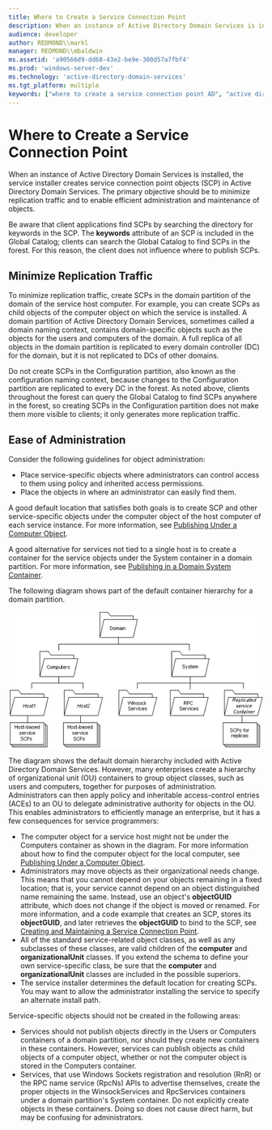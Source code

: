 ```yaml
---
title: Where to Create a Service Connection Point
description: When an instance of Active Directory Domain Services is installed, the service installer creates service connection point objects (SCP) in Active Directory Domain Services.
audience: developer
author: REDMOND\\markl
manager: REDMOND\\mbaldwin
ms.assetid: 'a90566d9-dd68-43e2-be9e-300d57a7fbf4'
ms.prod: 'windows-server-dev'
ms.technology: 'active-directory-domain-services'
ms.tgt_platform: multiple
keywords: ["where to create a service connection point AD", "active directory, where to create a service connection point", "where to create a service connection point AD", "creating a service connection point AD", "service connection point AD"]
---
```


# Where to Create a Service Connection Point

When an instance of Active Directory Domain Services is installed, the service installer creates service connection point objects (SCP) in Active Directory Domain Services. The primary objective should be to minimize replication traffic and to enable efficient administration and maintenance of objects.

Be aware that client applications find SCPs by searching the directory for keywords in the SCP. The **keywords** attribute of an SCP is included in the Global Catalog; clients can search the Global Catalog to find SCPs in the forest. For this reason, the client does not influence where to publish SCPs.

## Minimize Replication Traffic

To minimize replication traffic, create SCPs in the domain partition of the domain of the service host computer. For example, you can create SCPs as child objects of the computer object on which the service is installed. A domain partition of Active Directory Domain Services, sometimes called a domain naming context, contains domain-specific objects such as the objects for the users and computers of the domain. A full replica of all objects in the domain partition is replicated to every domain controller (DC) for the domain, but it is not replicated to DCs of other domains.

Do not create SCPs in the Configuration partition, also known as the configuration naming context, because changes to the Configuration partition are replicated to every DC in the forest. As noted above, clients throughout the forest can query the Global Catalog to find SCPs anywhere in the forest, so creating SCPs in the Configuration partition does not make them more visible to clients; it only generates more replication traffic.

## Ease of Administration

Consider the following guidelines for object administration:

-   Place service-specific objects where administrators can control access to them using policy and inherited access permissions.
-   Place the objects in where an administrator can easily find them.

A good default location that satisfies both goals is to create SCP and other service-specific objects under the computer object of the host computer of each service instance. For more information, see [Publishing Under a Computer Object](publishing-under-a-computer-object.md).

A good alternative for services not tied to a single host is to create a container for the service objects under the System container in a domain partition. For more information, see [Publishing in a Domain System Container](publishing-in-a-domain-system-container.md).

The following diagram shows part of the default container hierarchy for a domain partition.

![default domain partition container hierarchy](images/domain-container-heirarchy.png)

The diagram shows the default domain hierarchy included with Active Directory Domain Services. However, many enterprises create a hierarchy of organizational unit (OU) containers to group object classes, such as users and computers, together for purposes of administration. Administrators can then apply policy and inheritable access-control entries (ACEs) to an OU to delegate administrative authority for objects in the OU. This enables administrators to efficiently manage an enterprise, but it has a few consequences for service programmers:

-   The computer object for a service host might not be under the Computers container as shown in the diagram. For more information about how to find the computer object for the local computer, see [Publishing Under a Computer Object](publishing-under-a-computer-object.md).
-   Administrators may move objects as their organizational needs change. This means that you cannot depend on your objects remaining in a fixed location; that is, your service cannot depend on an object distinguished name remaining the same. Instead, use an object's **objectGUID** attribute, which does not change if the object is moved or renamed. For more information, and a code example that creates an SCP, stores its **objectGUID**, and later retrieves the **objectGUID** to bind to the SCP, see [Creating and Maintaining a Service Connection Point](creating-and-maintaining-a-service-connection-point.md).
-   All of the standard service-related object classes, as well as any subclasses of these classes, are valid children of the **computer** and **organizationalUnit** classes. If you extend the schema to define your own service-specific class, be sure that the **computer** and **organizationalUnit** classes are included in the possible superiors.
-   The service installer determines the default location for creating SCPs. You may want to allow the administrator installing the service to specify an alternate install path.

Service-specific objects should not be created in the following areas:

-   Services should not publish objects directly in the Users or Computers containers of a domain partition, nor should they create new containers in these containers. However, services can publish objects as child objects of a computer object, whether or not the computer object is stored in the Computers container.
-   Services, that use Windows Sockets registration and resolution (RnR) or the RPC name service (RpcNs) APIs to advertise themselves, create the proper objects in the WinsockServices and RpcServices containers under a domain partition's System container. Do not explicitly create objects in these containers. Doing so does not cause direct harm, but may be confusing for administrators.

 

 




